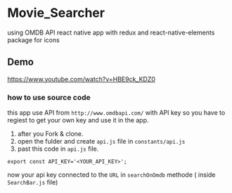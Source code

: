 
# Movie_Searcher
using OMDB API
react native app with redux and react-native-elements package for icons
## Demo
https://www.youtube.com/watch?v=HBE9ck_KDZ0

### how to use source code
this app use API from `http://www.omdbapi.com/` with API key so you have to regiest to get your own key and use it in the app.
1. after you Fork & clone.
2. open the fulder and create `api.js` file in `constants/api.js`
3. past this code in `api.js` file.

```
export const API_KEY='<YOUR_API_KEY>'; 

```
now your api key connected to the `URL` in `searchOnOmdb` methode ( inside `SearchBar.js` file)
